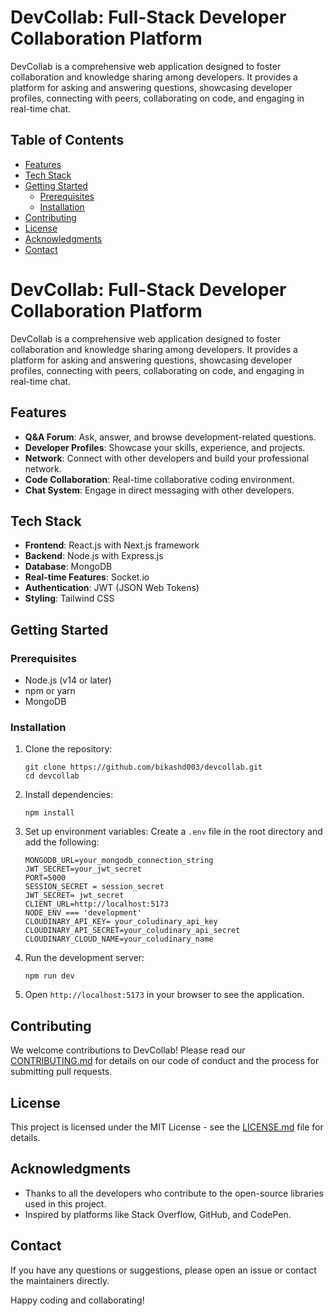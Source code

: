 # DevCollab: Full-Stack Developer Collaboration Platform
DevCollab is a comprehensive web application designed to foster collaboration and knowledge sharing among developers. It provides a platform for asking and answering questions, showcasing developer profiles, connecting with peers, collaborating on code, and engaging in real-time chat.

## Table of Contents

- [Features](#features)
- [Tech Stack](#tech-stack)
- [Getting Started](#getting-started)
  - [Prerequisites](#prerequisites)
  - [Installation](#installation)
- [Contributing](#contributing)
- [License](#license)
- [Acknowledgments](#acknowledgments)
- [Contact](#contact)

# DevCollab: Full-Stack Developer Collaboration Platform

DevCollab is a comprehensive web application designed to foster collaboration and knowledge sharing among developers. It provides a platform for asking and answering questions, showcasing developer profiles, connecting with peers, collaborating on code, and engaging in real-time chat.

## Features

- **Q&A Forum**: Ask, answer, and browse development-related questions.
- **Developer Profiles**: Showcase your skills, experience, and projects.
- **Network**: Connect with other developers and build your professional network.
- **Code Collaboration**: Real-time collaborative coding environment.
- **Chat System**: Engage in direct messaging with other developers.

## Tech Stack

- **Frontend**: React.js with Next.js framework
- **Backend**: Node.js with Express.js
- **Database**: MongoDB
- **Real-time Features**: Socket.io
- **Authentication**: JWT (JSON Web Tokens)
- **Styling**: Tailwind CSS

## Getting Started

### Prerequisites

- Node.js (v14 or later)
- npm or yarn
- MongoDB

### Installation

1. Clone the repository:

   ```
   git clone https://github.com/bikashd003/devcollab.git
   cd devcollab
   ```

2. Install dependencies:

   ```
   npm install
   ```

3. Set up environment variables:
   Create a `.env` file in the root directory and add the following:

   ```
   MONGODB_URL=your_mongodb_connection_string
   JWT_SECRET=your_jwt_secret
   PORT=5000
   SESSION_SECRET = session_secret
   JWT_SECRET= jwt_secret
   CLIENT_URL=http://localhost:5173
   NODE_ENV === 'development'
   CLOUDINARY_API_KEY= your_coludinary_api_key
   CLOUDINARY_API_SECRET=your_coludinary_api_secret
   CLOUDINARY_CLOUD_NAME=your_coludinary_name
   ```

4. Run the development server:

   ```
   npm run dev
   ```

5. Open `http://localhost:5173` in your browser to see the application.

## Contributing

We welcome contributions to DevCollab! Please read our [CONTRIBUTING.md](CONTRIBUTING.md) for details on our code of conduct and the process for submitting pull requests.

## License

This project is licensed under the MIT License - see the [LICENSE.md](LICENSE.md) file for details.

## Acknowledgments

- Thanks to all the developers who contribute to the open-source libraries used in this project.
- Inspired by platforms like Stack Overflow, GitHub, and CodePen.

## Contact

If you have any questions or suggestions, please open an issue or contact the maintainers directly.

Happy coding and collaborating!
